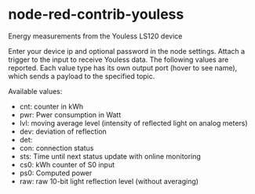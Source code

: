 # node-red-contrib-youless

Energy measurements from the Youless LS120 device

Enter your device ip and optional password in the node settings. Attach a trigger to the input to receive Youless data.
The following values are reported. Each value type has its own output port (hover to see name), which sends a payload to the specified topic.

Available values:

* cnt: counter in kWh
* pwr: Pwer consumption in Watt
* lvl: moving average level (intensity of reflected light on analog meters)
* dev: deviation of reflection
* det: 
* con: connection status
* sts: Time until next status update with online monitoring
* cs0: kWh counter of S0 input
* ps0: Computed power
* raw: raw 10-bit light reflection level (without averaging)

